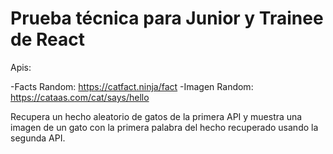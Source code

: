 # Prueba técnica para Junior y Trainee de React

Apis:

-Facts Random: https://catfact.ninja/fact
-Imagen Random: https://cataas.com/cat/says/hello

Recupera un hecho aleatorio de gatos de la primera API y muestra una imagen de un gato con la primera palabra del hecho recuperado usando la segunda API.